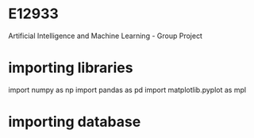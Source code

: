 # E12933
Artificial Intelligence and Machine Learning - Group Project

# importing libraries
import numpy as np
import pandas as pd
import matplotlib.pyplot as mpl

# importing database
